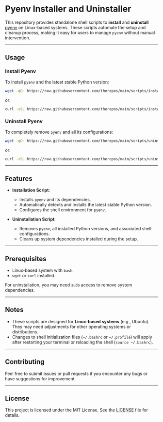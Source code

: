 
# Pyenv Installer and Uninstaller

This repository provides standalone shell scripts to **install** and **uninstall** [pyenv](https://github.com/pyenv/pyenv) on Linux-based systems. These scripts automate the setup and cleanup process, making it easy for users to manage `pyenv` without manual intervention.

---

## Usage

### Install Pyenv
To install `pyenv` and the latest stable Python version:
```bash
wget -qO- https://raw.githubusercontent.com/therepos/main/scripts/install-pyenv.sh | bash
```
or:
```bash
curl -sSL https://raw.githubusercontent.com/therepos/main/scripts/install-pyenv.sh | bash
```

### Uninstall Pyenv
To completely remove `pyenv` and all its configurations:
```bash
wget -qO- https://raw.githubusercontent.com/therepos/main/scripts/uninstall-pyenv.sh | bash
```
or:
```bash
curl -sSL https://raw.githubusercontent.com/therepos/main/scripts/uninstall_pyenv.sh | bash
```

---

## Features
- **Installation Script**:
  - Installs `pyenv` and its dependencies.
  - Automatically detects and installs the latest stable Python version.
  - Configures the shell environment for `pyenv`.

- **Uninstallation Script**:
  - Removes `pyenv`, all installed Python versions, and associated shell configurations.
  - Cleans up system dependencies installed during the setup.

---

## Prerequisites
- Linux-based system with `bash`.
- `wget` or `curl` installed.

For uninstallation, you may need `sudo` access to remove system dependencies.

---

## Notes
- These scripts are designed for **Linux-based systems** (e.g., Ubuntu). They may need adjustments for other operating systems or distributions.
- Changes to shell initialization files (`~/.bashrc` or `~/.profile`) will apply after restarting your terminal or reloading the shell (`source ~/.bashrc`).

---

## Contributing
Feel free to submit issues or pull requests if you encounter any bugs or have suggestions for improvement.

---

## License
This project is licensed under the MIT License. See the [LICENSE](LICENSE) file for details.
